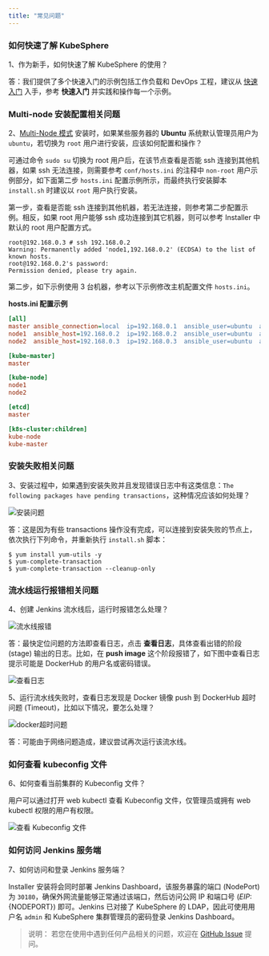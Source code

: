 ```yaml
---
title: "常见问题" 
---
```


### 如何快速了解 KubeSphere

1、作为新手，如何快速了解 KubeSphere 的使用？

答：我们提供了多个快速入门的示例包括工作负载和 DevOps 工程，建议从 [快速入门](../../zh-CN/quick-start/quick-start-guide) 入手，参考 **快速入门** 并实践和操作每一个示例。

### Multi-node 安装配置相关问题

2、[Multi-Node 模式](../installation/multi-node) 安装时，如果某些服务器的 **Ubuntu** 系统默认管理员用户为 `ubuntu`，若切换为 `root` 用户进行安装，应该如何配置和操作？

可通过命令 `sudo su` 切换为 root 用户后，在该节点查看是否能 ssh 连接到其他机器，如果 ssh 无法连接，则需要参考 `conf/hosts.ini` 的注释中 `non-root` 用户示例部分，如下面第二步 `hosts.ini` 配置示例所示，而最终执行安装脚本 `install.sh` 时建议以 `root` 用户执行安装。

第一步，查看是否能 ssh 连接到其他机器，若无法连接，则参考第二步配置示例。相反，如果 root 用户能够 ssh 成功连接到其它机器，则可以参考 Installer 中默认的 root 用户配置方式。

```
root@192.168.0.3 # ssh 192.168.0.2
Warning: Permanently added 'node1,192.168.0.2' (ECDSA) to the list of known hosts.
root@192.168.0.2's password: 
Permission denied, please try again.
```
第二步，如下示例使用 3 台机器，参考以下示例修改主机配置文件 `hosts.ini`。

**hosts.ini 配置示例**
```ini
[all]
master ansible_connection=local  ip=192.168.0.1  ansible_user=ubuntu  ansible_become_pass=Qcloud@123
node1  ansible_host=192.168.0.2  ip=192.168.0.2  ansible_user=ubuntu  ansible_become_pass=Qcloud@123
node2  ansible_host=192.168.0.3  ip=192.168.0.3  ansible_user=ubuntu  ansible_become_pass=Qcloud@123

[kube-master]
master 	  	 

[kube-node]
node1 	 
node2

[etcd]
master	 

[k8s-cluster:children]
kube-node
kube-master 

```
### 安装失败相关问题

3、安装过程中，如果遇到安装失败并且发现错误日志中有这类信息：`The following packages have pending transactions`，这种情况应该如何处理？

![安装问题](/faq-installation-1.png)

答：这是因为有些 transactions 操作没有完成，可以连接到安装失败的节点上，依次执行下列命令，并重新执行 `install.sh` 脚本：

```shell
$ yum install yum-utils -y
$ yum-complete-transaction
$ yum-complete-transaction --cleanup-only
```

<!-- 3、如果在操作 [示例六](../../devops/jenkinsfile-in-scm) 运行流水线时，遇到 `Could not resolve host: github.com` 这类情况造成流水线运行失败了，应该如何处理？

![无法解析github](/could-not-resolve-github.png)

答：可能是由于主机环境对 GitHub 域名解析配置的问题，可以在后台编辑配置文件 `/etc/resolv.conf`，将其中的 `search domain` 这一行命令注释掉，流水线即可正常运行。如下所示注释了第二行 `search pek3.qingcloud.com`。

```
# Generated by NetworkManager
# search pek3.qingcloud.com  
nameserver 100.64.9.5
···
``` -->

### 流水线运行报错相关问题

4、创建 Jenkins 流水线后，运行时报错怎么处理？

![流水线报错](/faq-pipeline-error.png)

答：最快定位问题的方法即查看日志，点击 **查看日志**，具体查看出错的阶段 (stage) 输出的日志。比如，在 **push image** 这个阶段报错了，如下图中查看日志提示可能是 DockerHub 的用户名或密码错误。

![查看日志](/faq-pipeline-log.png)

5、运行流水线失败时，查看日志发现是 Docker 镜像 push 到 DockerHub 超时问题 (Timeout)，比如以下情况，要怎么处理？

![docker超时问题](/pipeline-docker-timeout.png)

答：可能由于网络问题造成，建议尝试再次运行该流水线。

### 如何查看 kubeconfig 文件

6、如何查看当前集群的 Kubeconfig 文件？

用户可以通过打开 web kubectl 查看 Kubeconfig 文件，仅管理员或拥有 web kubectl 权限的用户有权限。

![查看 Kubeconfig 文件](/view-kubeconfig.png)

### 如何访问 Jenkins 服务端

7、如何访问和登录 Jenkins 服务端？

Installer 安装将会同时部署 Jenkins Dashboard，该服务暴露的端口 (NodePort) 为 `30180`，确保外网流量能够正常通过该端口，然后访问公网 IP 和端口号 (${EIP}:${NODEPORT}) 即可。Jenkins 已对接了 KubeSphere 的 LDAP，因此可使用用户名 `admin` 和 KubeSphere 集群管理员的密码登录 Jenkins Dashboard。

> 说明：
> 若您在使用中遇到任何产品相关的问题，欢迎在 [GitHub Issue](https://github.com/kubesphere/docs.kubesphere.io/issues) 提问。
